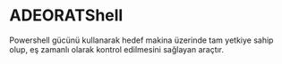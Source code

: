 # ADEORATShell
Powershell gücünü kullanarak hedef makina üzerinde tam yetkiye sahip olup, eş zamanlı olarak kontrol edilmesini sağlayan araçtır.

